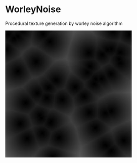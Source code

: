 # WorleyNoise

Procedural texture generation by worley noise algorithm

![Alt text](https://github.com/damuopel/WorleyNoise/blob/master/Example.jpg)